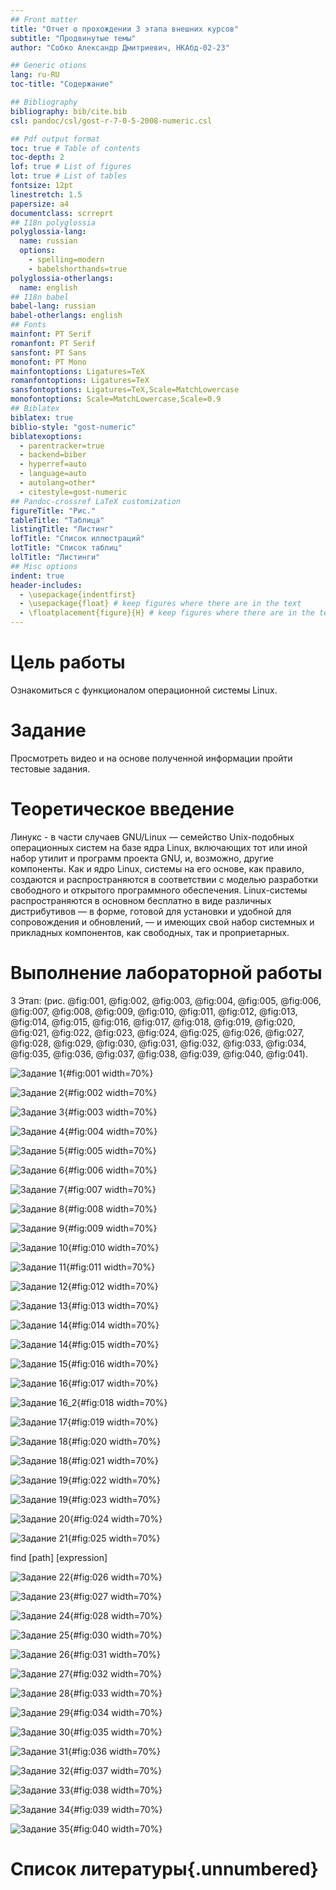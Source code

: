 ```yaml
---
## Front matter
title: "Отчет о прохождении 3 этапа внешних курсов"
subtitle: "Продвинутые темы"
author: "Собко Александр Дмитриевич, НКАбд-02-23"

## Generic otions
lang: ru-RU
toc-title: "Содержание"

## Bibliography
bibliography: bib/cite.bib
csl: pandoc/csl/gost-r-7-0-5-2008-numeric.csl

## Pdf output format
toc: true # Table of contents
toc-depth: 2
lof: true # List of figures
lot: true # List of tables
fontsize: 12pt
linestretch: 1.5
papersize: a4
documentclass: scrreprt
## I18n polyglossia
polyglossia-lang:
  name: russian
  options:
	- spelling=modern
	- babelshorthands=true
polyglossia-otherlangs:
  name: english
## I18n babel
babel-lang: russian
babel-otherlangs: english
## Fonts
mainfont: PT Serif
romanfont: PT Serif
sansfont: PT Sans
monofont: PT Mono
mainfontoptions: Ligatures=TeX
romanfontoptions: Ligatures=TeX
sansfontoptions: Ligatures=TeX,Scale=MatchLowercase
monofontoptions: Scale=MatchLowercase,Scale=0.9
## Biblatex
biblatex: true
biblio-style: "gost-numeric"
biblatexoptions:
  - parentracker=true
  - backend=biber
  - hyperref=auto
  - language=auto
  - autolang=other*
  - citestyle=gost-numeric
## Pandoc-crossref LaTeX customization
figureTitle: "Рис."
tableTitle: "Таблица"
listingTitle: "Листинг"
lofTitle: "Список иллюстраций"
lotTitle: "Список таблиц"
lolTitle: "Листинги"
## Misc options
indent: true
header-includes:
  - \usepackage{indentfirst}
  - \usepackage{float} # keep figures where there are in the text
  - \floatplacement{figure}{H} # keep figures where there are in the text
---
```


# Цель работы

Ознакомиться с функционалом операционной системы Linux.

# Задание

Просмотреть видео и на основе полученной информации пройти тестовые задания.

# Теоретическое введение

Линукс - в части случаев GNU/Linux — семейство Unix-подобных операционных систем на базе ядра Linux, включающих тот или иной набор утилит и программ проекта GNU, и, возможно, другие компоненты. Как и ядро Linux, системы на его основе, как правило, создаются и распространяются в соответствии с моделью разработки свободного и открытого программного обеспечения. Linux-системы распространяются в основном бесплатно в виде различных дистрибутивов — в форме, готовой для установки и удобной для сопровождения и обновлений, — и имеющих свой набор системных и прикладных компонентов, как свободных, так и проприетарных. 

# Выполнение лабораторной работы

3 Этап: (рис. @fig:001, @fig:002, @fig:003, @fig:004, @fig:005, @fig:006, @fig:007, @fig:008, @fig:009, @fig:010, @fig:011, @fig:012, @fig:013, @fig:014, @fig:015, @fig:016, @fig:017, @fig:018, @fig:019, @fig:020, @fig:021, @fig:022, @fig:023, @fig:024, @fig:025, @fig:026, @fig:027, @fig:028, @fig:029, @fig:030, @fig:031, @fig:032, @fig:033, @fig:034, @fig:035, @fig:036, @fig:037, @fig:038, @fig:039, @fig:040, @fig:041).

![Задание 1](image/1.png){#fig:001 width=70%}



![Задание 2](image/2.png){#fig:002 width=70%}


![Задание 3](image/3.png){#fig:003 width=70%}




![Задание 4](image/4.png){#fig:004 width=70%}

![Задание 5](image/5.png){#fig:005 width=70%}

![Задание 6](image/6.png){#fig:006 width=70%}



![Задание 7](image/7.png){#fig:007 width=70%}




![Задание 8](image/8.png){#fig:008 width=70%}


![Задание 9](image/9.png){#fig:009 width=70%}



![Задание 10](image/10.png){#fig:010 width=70%}


![Задание 11](image/11.png){#fig:011 width=70%}



![Задание 12](image/11_1.png){#fig:012 width=70%}

![Задание 13](image/12.png){#fig:013 width=70%}




![Задание 14](image/13.png){#fig:014 width=70%}

![Задание 14](image/14.png){#fig:015 width=70%}


![Задание 15](image/15.png){#fig:016 width=70%}



![Задание 16](image/16.png){#fig:017 width=70%}



![Задание 16_2](image/16_2.png){#fig:018 width=70%}



![Задание 17](image/17.png){#fig:019 width=70%}




![Задание 18](image/18.png){#fig:020 width=70%}


![Задание 18](image/19.png){#fig:021 width=70%}



![Задание 19](image/20.png){#fig:022 width=70%}


![Задание 19](image/21.png){#fig:023 width=70%}



![Задание 20](image/22.png){#fig:024 width=70%}



![Задание 21](image/23.png){#fig:025 width=70%}

find [path] [expression]



![Задание 22](image/24.png){#fig:026 width=70%}




![Задание 23](image/25.png){#fig:027 width=70%}



![Задание 24](image/26.png){#fig:028 width=70%}



![Задание 25](image/27.png){#fig:030 width=70%}




![Задание 26](image/28.png){#fig:031 width=70%}




![Задание 27](image/29.png){#fig:032 width=70%}



![Задание 28](image/30.png){#fig:033 width=70%}




![Задание 29](image/31.png){#fig:034 width=70%}



![Задание 30](image/32.png){#fig:035 width=70%}



![Задание 31](image/33.png){#fig:036 width=70%}




![Задание 32](image/34.png){#fig:037 width=70%}


![Задание 33](image/35.png){#fig:038 width=70%}


![Задание 34](image/36.png){#fig:039 width=70%}



![Задание 35](image/37.png){#fig:040 width=70%}



# Список литературы{.unnumbered}


